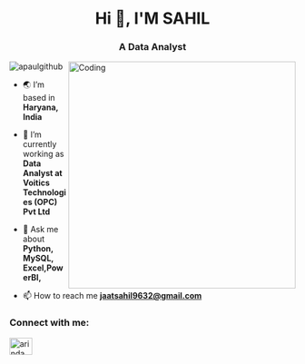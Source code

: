 <h1 align="center">Hi 👋, I'M SAHIL</h1>
<h3 align="center">A Data Analyst</h3>
<img align="right" alt="Coding" width="400" src="https://media1.giphy.com/media/v1.Y2lkPTc5MGI3NjExbWk4cTFmd3F2dzNvOGE0b241MzlveGhjbmNsd2Q4cGN6cXBrMzl5cCZlcD12MV9pbnRlcm5hbF9naWZfYnlfaWQmY3Q9Zw/px9v45I39CcxyXPqEy/giphy.gif">

<p align="left"> <img src="https://komarev.com/ghpvc/?username=apaulgithub&label=Profile%20views&color=0e75b6&style=flat" alt="apaulgithub" /> </p>

- 🌏 I’m based in **Haryana, India**

- 🔭 I’m currently working as **Data Analyst at Voitics Technologies (OPC) Pvt Ltd**

- 💬 Ask me about **Python, MySQL, Excel,PowerBI,**

- 📫 How to reach me **jaatsahil9632@gmail.com**

<h3 align="left">Connect with me:</h3>
<p align="left">
<a href="https://www.linkedin.com/in/sahil-singh-45b1b0323" target="blank"><img align="center" src="https://raw.githubusercontent.com/rahuldkjain/github-profile-readme-generator/master/src/images/icons/Social/linked-in-alt.svg" alt="arindam-paul-ds" height="30" width="40" /></a>




<!---
You can click the Preview link to take a look at your changes.
--->
